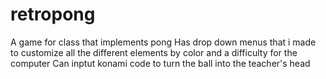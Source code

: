 # retropong
A game for class that implements pong
Has drop down menus that i made to customize all the different elements by color and a difficulty for the computer
Can inptut konami code to turn the ball into the teacher's head
